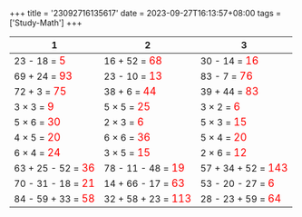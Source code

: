 +++ 
title = '23092716135617' 
date = 2023-09-27T16:13:57+08:00 
tags = ['Study-Math'] 
+++ 

1 | 2 | 3 
-- | -- | -- 
23 - 18 = <font color=red size=4>5</font> | 16 + 52 = <font color=red size=4>68</font> | 30 - 14 = <font color=red size=4>16</font> 
69 + 24 = <font color=red size=4>93</font> | 23 - 10 = <font color=red size=4>13</font> | 83 - 7 = <font color=red size=4>76</font> 
72 + 3 = <font color=red size=4>75</font> | 38 + 6 = <font color=red size=4>44</font> | 39 + 44 = <font color=red size=4>83</font> 
3 × 3 = <font color=red size=4>9</font> | 5 × 5 = <font color=red size=4>25</font> | 3 × 2 = <font color=red size=4>6</font> 
5 × 6 = <font color=red size=4>30</font> | 2 × 3 = <font color=red size=4>6</font> | 5 × 3 = <font color=red size=4>15</font> 
4 × 5 = <font color=red size=4>20</font> | 6 × 6 = <font color=red size=4>36</font> | 5 × 4 = <font color=red size=4>20</font> 
6 × 4 = <font color=red size=4>24</font> | 3 × 5 = <font color=red size=4>15</font> | 2 × 6 = <font color=red size=4>12</font> 
63 + 25 - 52 = <font color=red size=4>36</font> | 78 - 11 - 48 = <font color=red size=4>19</font> | 57 + 34 + 52 = <font color=red size=4>143</font> 
70 - 31 - 18 = <font color=red size=4>21</font> | 14 + 66 - 17 = <font color=red size=4>63</font> | 53 - 20 - 27 = <font color=red size=4>6</font> 
84 - 59 + 33 = <font color=red size=4>58</font> | 32 + 58 + 23 = <font color=red size=4>113</font> | 28 - 23 + 59 = <font color=red size=4>64</font> 

